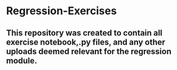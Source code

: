 # Regression-Exercises

## This repository was created to contain all exercise notebook,.py files, and any other  uploads deemed relevant for the regression module.

